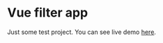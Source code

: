 # Vue filter app

Just some test project. You can see live demo [here](#https://infotech.sharpdesign.ru).

